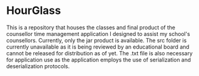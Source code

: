 # HourGlass
This is a repository that houses the classes and final product of the counsellor time management application I designed to assist my school's counsellors. 
Currently, only the jar product is available. The src folder is currently unavailable as it is being reviewed by an educational board and cannot be released for
distribution as of yet. The .txt file is also necessary for application use as the application employs the use of serialization and deserialization protocols.
